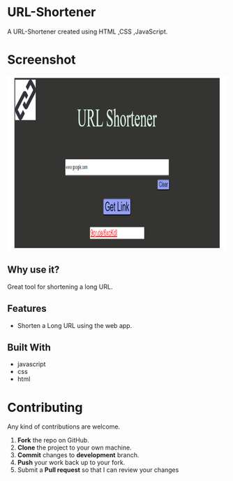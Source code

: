 # URL-Shortener

A URL-Shortener created using HTML ,CSS ,JavaScript.
# Screenshot
<img src="https://github.com/CoderVikas21/URL-Shortener/blob/main/demo.png" height="400" width="800" >

## Why use it?

Great tool for shortening a long URL.

## Features

* Shorten a Long URL using the web app.

## Built With

* javascript
* css
* html

Contributing
==========
Any kind of contributions are welcome.

1. **Fork** the repo on GitHub.
2. **Clone** the project to your own machine.
3. **Commit** changes to **development** branch.
4. **Push** your work back up to your fork.
5. Submit a **Pull request** so that I can review your changes


